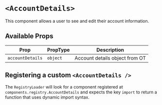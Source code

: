 # `<AccountDetails>`

This component allows a user to see and edit their account information.

## Available Props

| Prop             | PropType | Description                    |
| ---------------- | -------- | ------------------------------ |
| `accountDetails` | `object` | Account details object from OT |

## Registering a custom `<AccountDetails />`

The `RegistryLoader` will look for a component registered at `components.registry.AccountDetails` and expects the key `import` to return a function that uses dynamic import syntax.

